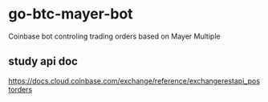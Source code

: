 # go-btc-mayer-bot

Coinbase bot controling trading orders based on Mayer Multiple

## study api doc

<https://docs.cloud.coinbase.com/exchange/reference/exchangerestapi_postorders>
